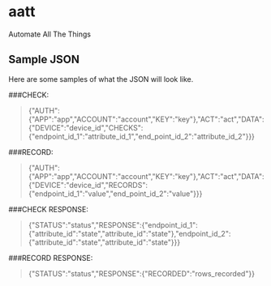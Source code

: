 aatt
====

Automate All The Things

Sample JSON
-----------
Here are some samples of what the JSON will look like.

###CHECK:
>{"AUTH":{"APP":"app","ACCOUNT":"account","KEY":"key"},"ACT":"act","DATA":{"DEVICE":"device_id","CHECKS":{"endpoint_id_1":"attribute_id_1","end_point_id_2":"attribute_id_2"}}}

###RECORD:
>{"AUTH":{"APP":"app","ACCOUNT":"account","KEY":"key"},"ACT":"act","DATA":{"DEVICE":"device_id","RECORDS":{"endpoint_id_1":"value","end_point_id_2":"value"}}}

###CHECK RESPONSE:
>{"STATUS":"status","RESPONSE":{"endpoint_id_1":{"attribute_id":"state","attribute_id":"state"},"endpoint_id_2":{"attribute_id":"state","attribute_id":"state"}}}

###RECORD RESPONSE:
>{"STATUS":"status","RESPONSE":{"RECORDED":"rows_recorded"}}
